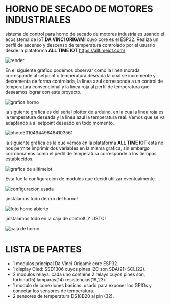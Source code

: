 # HORNO DE SECADO DE MOTORES INDUSTRIALES
sistema de control para horno de secado de motores industriales usando el ecosistema de IoT **DA VINCI ORIGAMI** cuyo core es el ESP32. Realiza un perfil de ascenso y descenso de temperatura controlado por el usuario desde la plataforma **ALL TIME IOT** https://alltimeiot.com/

![render](https://user-images.githubusercontent.com/124691721/217300607-d55de268-cec6-4cef-8b26-d1125db9c5a8.jpg)

En el siguiente grafico podemos observar como la linea morada corresponde al setpoint o temperatura deseada la cual se incremente y decrementa de forma controlada, la linea azul corresponde a un control de temperatura convencional y la linea roja al perfil de temperatura que deseamos lograr con este proyecto.

![grafica horno](https://user-images.githubusercontent.com/124691721/217304398-dfd6ad70-7194-4faf-a9e0-cb6807d4a88a.png)

la siguiente grafica es del serial plotter de arduino, en la cua la linea roja es la temperatura deseada y la linea azul la temperatura real. Vemos que se va adaptando a al setpoint deseado en todo momento. 

![photo5010494498484103561](https://user-images.githubusercontent.com/124691721/217306627-352c0367-5c7a-40dd-967e-6f038800b1c9.jpg)

la siguiente grafica es la que vemos en la plataforma **ALL TIME IOT** esta no nos permite imprimir dos variables en la misma grafica, sin embargo corroboramos como el perfil de temperatura corresponde  a los tiempos establecidos.

![grafica de alltimeiot](https://user-images.githubusercontent.com/124691721/217309493-511763d6-ffb5-434b-85a2-e100d97718ec.png)

Esta fue la configuración de modulos que decidi utilizar eventualmente.

![configuracion usada](https://user-images.githubusercontent.com/124691721/217323836-5febdaa4-9bcc-4be2-a62e-be3587d1ed98.png)

¡instalamos todo dentro del horno!

![foto horno abierto](https://user-images.githubusercontent.com/124691721/217313599-d90418f3-0083-4338-80a8-f7314ed9907e.png)

¡instalamos todo en la caja de control! ¡Y LISTO!

![caja de horno](https://user-images.githubusercontent.com/124691721/217314915-55f03ad7-78f9-4e11-866a-c74f5754fc39.png)

# LISTA DE PARTES

- 1 modulos principal Da Vinci Origami: core ESP32.
- 1 display Oled: SSD1306 cuyos pines I2C son SDA(21) SCL(22).
- 2 modulos relays: cada uno contiene 2 relays cuyos pines son, turbina(15) lamparas(14) resistencias(19,23).
- 1 modulo de conexiones basicas: usado para exponer los GPIOs y conectar los sensores de temperatura.
- 2 sensores de temperatura DS18B20 al pin (32).
